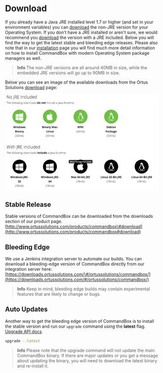 # Download

If you already have a Java JRE installed level 1.7 or higher \(and set in your environment variables\) you can [download](http://www.ortussolutions.com/products/commandbox#download) the non-JRE version for your Operating System. If you don't have a JRE installed or aren't sure, we would recommend you [download](http://www.ortussolutions.com/products/commandbox#download) the version with a JRE included. Below you will find the way to get the latest stable and bleeding edge releases. Please also note that in our [installation](installation.md) page you will find much more detail information on how to install CommandBox with modern Operating System package managers as well.

> **Info** The non-JRE versions are all around 40MB in size, while the embedded JRE versions will go up to 90MB in size.

  
 Below you can see an image of the available downloads from the Ortus Solutions [download](http://www.ortussolutions.com/products/commandbox#download) page:

![](../.gitbook/assets/versions.png)

## Stable Release

Stable versions of CommandBox can be downloaded from the downloads section of our product page. [http://www.ortussolutions.com/products/commandbox\#download](http://www.ortussolutions.com/products/commandbox#download)

## Bleeding Edge

We use a Jenkins integration server to automate our builds. You can download a bleeding-edge version of CommandBox directly from our integration server here: [https://downloads.ortussolutions.com/\#/ortussolutions/commandbox/](https://downloads.ortussolutions.com/#/ortussolutions/commandbox/)

> **Info** Keep in mind, bleeding edge builds may contain experimental features that are likely to change or bugs.

## Auto Updates

Another way to get the bleeding edge version of CommandBox is to install the stable version and run our `upgrade` command using the **latest** flag. [Upgrade API docs](http://apidocs.ortussolutions.com/commandbox/current/index.html?commandbox/system/modules/system-commands/commands/upgrade.html).

```bash
upgrade --latest
```

> **Info** Please note that the upgrade command will not update the main CommandBox binary. If there are major updates or you get a message about updating the binary, you will need to download the latest binary and re-install it.

